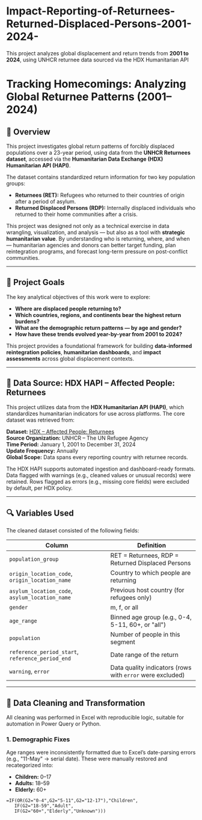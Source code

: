 # Impact-Reporting-of-Returnees-Returned-Displaced-Persons-2001-2024-
This project analyzes global displacement and return trends from **2001 to 2024**, using UNHCR returnee data sourced via the HDX Humanitarian API

# Tracking Homecomings: Analyzing Global Returnee Patterns (2001–2024)

## 📘 Overview

This project investigates global return patterns of forcibly displaced populations over a 23-year period, using data from the **UNHCR Returnees dataset**, accessed via the **Humanitarian Data Exchange (HDX) Humanitarian API (HAPI)**.

The dataset contains standardized return information for two key population groups:

- **Returnees (RET):** Refugees who returned to their countries of origin after a period of asylum.
- **Returned Displaced Persons (RDP):** Internally displaced individuals who returned to their home communities after a crisis.

This project was designed not only as a technical exercise in data wrangling, visualization, and analysis — but also as a tool with **strategic humanitarian value**. By understanding who is returning, where, and when — humanitarian agencies and donors can better target funding, plan reintegration programs, and forecast long-term pressure on post-conflict communities.

---

## 🎯 Project Goals

The key analytical objectives of this work were to explore:

- **Where are displaced people returning to?**
- **Which countries, regions, and continents bear the highest return burdens?**
- **What are the demographic return patterns — by age and gender?**
- **How have these trends evolved year-by-year from 2001 to 2024?**

This project provides a foundational framework for building **data-informed reintegration policies**, **humanitarian dashboards**, and **impact assessments** across global displacement contexts.

---

## 📡 Data Source: HDX HAPI – Affected People: Returnees

This project utilizes data from the **HDX Humanitarian API (HAPI)**, which standardizes humanitarian indicators for use across platforms. The core dataset was retrieved from:

**Dataset:** [HDX – Affected People: Returnees](https://data.humdata.org/)  
**Source Organization:** UNHCR – The UN Refugee Agency  
**Time Period:** January 1, 2001 to December 31, 2024  
**Update Frequency:** Annually  
**Global Scope:** Data spans every reporting country with returnee records.

The HDX HAPI supports automated ingestion and dashboard-ready formats. Data flagged with warnings (e.g., cleaned values or unusual records) were retained. Rows flagged as errors (e.g., missing core fields) were excluded by default, per HDX policy.

---

## 🔍 Variables Used

The cleaned dataset consisted of the following fields:

| Column | Definition |
|--------|------------|
| `population_group` | RET = Returnees, RDP = Returned Displaced Persons |
| `origin_location_code`, `origin_location_name` | Country to which people are returning |
| `asylum_location_code`, `asylum_location_name` | Previous host country (for refugees only) |
| `gender` | m, f, or all |
| `age_range` | Binned age group (e.g., 0-4, 5-11, 60+, or "all") |
| `population` | Number of people in this segment |
| `reference_period_start`, `reference_period_end` | Date range of the return |
| `warning`, `error` | Data quality indicators (rows with `error` were excluded) |

---

## 🧽 Data Cleaning and Transformation

All cleaning was performed in Excel with reproducible logic, suitable for automation in Power Query or Python.

### 1. Demographic Fixes
Age ranges were inconsistently formatted due to Excel’s date-parsing errors (e.g., "11-May" → serial date). These were manually restored and recategorized into:

- **Children:** 0–17
- **Adults:** 18–59
- **Elderly:** 60+

```excel
=IF(OR(G2="0-4",G2="5-11",G2="12-17"),"Children",
   IF(G2="18-59","Adult",
   IF(G2="60+","Elderly","Unknown")))
